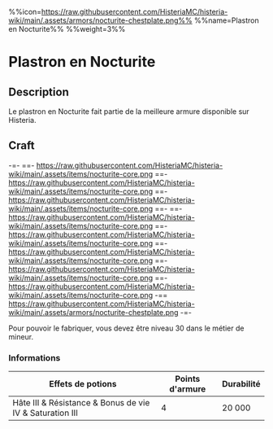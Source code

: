 %%icon=https://raw.githubusercontent.com/HisteriaMC/histeria-wiki/main/.assets/armors/nocturite-chestplate.png%%
%%name=Plastron en Nocturite%%
%%weight=3%%
# Plastron en Nocturite

## Description
Le plastron en Nocturite fait partie de la meilleure armure disponible sur Histeria.

## Craft
-=-
 ==- https://raw.githubusercontent.com/HisteriaMC/histeria-wiki/main/.assets/items/nocturite-core.png
 ==- https://raw.githubusercontent.com/HisteriaMC/histeria-wiki/main/.assets/items/nocturite-core.png
 ==- https://raw.githubusercontent.com/HisteriaMC/histeria-wiki/main/.assets/items/nocturite-core.png
 ==- 
 ==- https://raw.githubusercontent.com/HisteriaMC/histeria-wiki/main/.assets/items/nocturite-core.png
 ==- https://raw.githubusercontent.com/HisteriaMC/histeria-wiki/main/.assets/items/nocturite-core.png
 ==- https://raw.githubusercontent.com/HisteriaMC/histeria-wiki/main/.assets/items/nocturite-core.png
 ==- https://raw.githubusercontent.com/HisteriaMC/histeria-wiki/main/.assets/items/nocturite-core.png
 ==- https://raw.githubusercontent.com/HisteriaMC/histeria-wiki/main/.assets/items/nocturite-core.png
 -== https://raw.githubusercontent.com/HisteriaMC/histeria-wiki/main/.assets/armors/nocturite-chestplate.png
-=-

Pour pouvoir le fabriquer, vous devez être niveau 30 dans le métier de mineur.

### Informations
| Effets de potions | Points d'armure | Durabilité |
| ----------------- |-----------------| ---------- |
| Hâte III & Résistance & Bonus de vie IV & Saturation III | 4 | 20 000 |



